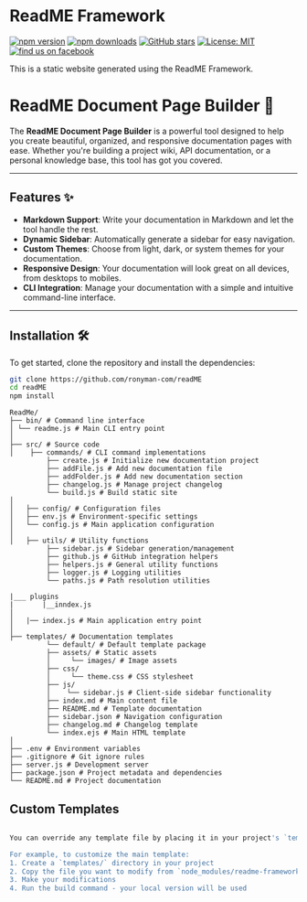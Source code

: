 # ReadME Framework
[![npm version](https://img.shields.io/npm/v/readme-framework.svg?style=flat-square)](https://www.npmjs.com/package/readme-framework)
[![npm downloads](https://img.shields.io/npm/dm/readme-framework.svg?style=flat-square)](https://www.npmjs.com/package/readme-framework)
[![GitHub stars](https://img.shields.io/github/stars/ronyman-com/readme-framework.svg?style=social)](https://github.com/ronyman-com/readME)
[![License: MIT](https://img.shields.io/badge/License-MIT-blue.svg)](https://opensource.org/licenses/MIT)
[![find us on facebook](https://scontent.fmel8-1.fna.fbcdn.net/v/t39.30808-6/493012003_1110117494467448_8526643025996927499_n.jpg?stp=dst-jpg_p526x296_tt6&_nc_cat=111&ccb=1-7&_nc_sid=127cfc&_nc_ohc=oyLysZMAg6AQ7kNvwHtfP0Z&_nc_oc=AdlpTHPkwrBT6gsNYay3TcGQzKoijEpd-8TRedqzAgucnk4yhQM9pG6R3BLZFfuO3JdJaMBbHrFrtTM8wzUkOwmz&_nc_zt=23&_nc_ht=scontent.fmel8-1.fna&_nc_gid=21PMW11E5e26H2au0HLSSA&oh=00_AfE96cdW2K3kVZuqRXVw67TOxFPzcsS4jIZXfZgPZUud2w&oe=680B5D3C)](...)






This is a static website generated using the ReadME Framework.


# ReadME Document Page Builder 📄

The **ReadME Document Page Builder** is a powerful tool designed to help you create beautiful, organized, and responsive documentation pages with ease. Whether you're building a project wiki, API documentation, or a personal knowledge base, this tool has got you covered.

---

## Features ✨

- **Markdown Support**: Write your documentation in Markdown and let the tool handle the rest.
- **Dynamic Sidebar**: Automatically generate a sidebar for easy navigation.
- **Custom Themes**: Choose from light, dark, or system themes for your documentation.
- **Responsive Design**: Your documentation will look great on all devices, from desktops to mobiles.
- **CLI Integration**: Manage your documentation with a simple and intuitive command-line interface.

---

## Installation 🛠️

To get started, clone the repository and install the dependencies:

```bash
git clone https://github.com/ronyman-com/readME
cd readME
npm install
```


```
ReadMe/
├── bin/ # Command line interface
│ └── readme.js # Main CLI entry point
│
├── src/ # Source code
│    ├── commands/ # CLI command implementations
         ├── create.js # Initialize new documentation project
         ├── addFile.js # Add new documentation file
         ├── addFolder.js # Add new documentation section
         ├── changelog.js # Manage project changelog
         └── build.js # Build static site
│ 
│   ├── config/ # Configuration files
│   ├── env.js # Environment-specific settings
│   └── config.js # Main application configuration
│ 
│   ├── utils/ # Utility functions
         ├── sidebar.js # Sidebar generation/management
         ├── github.js # GitHub integration helpers
         ├── helpers.js # General utility functions
         ├── logger.js # Logging utilities
         └── paths.js # Path resolution utilities

|___ plugins
|       |__inndex.js
│ 
│   |── index.js # Main application entry point
│
├── templates/ # Documentation templates
         └── default/ # Default template package
         ├── assets/ # Static assets
         │     └── images/ # Image assets
         ├── css/
         │     └── theme.css # CSS stylesheet
         ├── js/
         │    └── sidebar.js # Client-side sidebar functionality
         ├── index.md # Main content file
         ├── README.md # Template documentation
         ├── sidebar.json # Navigation configuration
         ├── changelog.md # Changelog template
         └── index.ejs # Main HTML template
│
├── .env # Environment variables
├── .gitignore # Git ignore rules
├── server.js # Development server
├── package.json # Project metadata and dependencies
└── README.md # Project documentation
```


## Custom Templates

```bash

You can override any template file by placing it in your project's `templates/` directory. The build system will prioritize these files over the default ones included in the package.

For example, to customize the main template:
1. Create a `templates/` directory in your project
2. Copy the file you want to modify from `node_modules/readme-framework/templates/` to your local `templates/` directory
3. Make your modifications
4. Run the build command - your local version will be used
```
